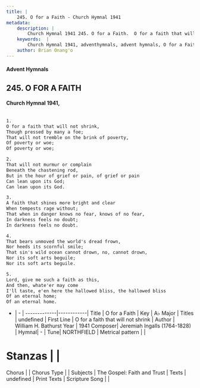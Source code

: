 ```yaml
---
title: |
    245. O for a Faith - Church Hymnal 1941
metadata:
    description: |
        Church Hymnal 1941 245. O for a Faith.  O for a faith that will not shrink,  Though pressed by many a foe;  That will not tremble on the brink of poverty,  Of poverty or woe;  Of poverty or woe;  
    keywords:  |
        Church Hymnal 1941, adventhymnals, advent hymnals, O for a Faith, O for a faith that will not shrink. 
    author: Brian Onang'o
---
```


#### Advent Hymnals
## 245. O FOR A FAITH
####  Church Hymnal 1941,

```txt

1.
O for a faith that will not shrink, 
Though pressed by many a foe; 
That will not tremble on the brink of poverty, 
Of poverty or woe; 
Of poverty or woe; 

2.
That will not murmur or complain 
Beneath the chastening rod, 
But in the hour of grief or pain, of grief or pain 
Can lean upon its God; 
Can lean upon its God. 

3.
A faith that shines more bright and clear 
When tempests rage without; 
That when in danger knows no fear, knows of no fear, 
In darkness feels no doubt; 
In darkness feels no doubt. 

4.
That bears unmoved the world's dread frown, 
Nor heeds its scornful smile; 
That sin's wild ocean cannot drown, no, cannot drown, 
Nor its soft arts beguile; 
Nor its soft arts beguile. 

5.
Lord, give me such a faith as this, 
And then, whate'er may come 
I'll taste, e'en here the hallowed bliss, the hallowed bliss 
Of an eternal home; 
Of an eternal home.


```

- |   -  |
-------------|------------|
Title | O for a Faith |
Key | A♭ Major |
Titles | undefined |
First Line | O for a faith that will not shrink |
Author | William H. Bathurst
Year | 1941
Composer| Jeremiah Ingalls (1764-1828) |
Hymnal|  - |
Tune| NORTHFIELD |
Metrical pattern | |
# Stanzas |  |
Chorus |  |
Chorus Type |  |
Subjects | The Gospel: Faith and Trust |
Texts | undefined |
Print Texts | 
Scripture Song |  |
    
